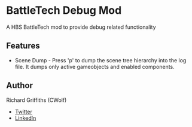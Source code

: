 # BattleTech Debug Mod

A HBS BattleTech mod to provide debug related functionality

## Features

* Scene Dump - Press 'p' to dump the scene tree hierarchy into the log file. It dumps only active gameobjects and enabled components.

## Author

Richard Griffiths (CWolf)
  * [Twitter](https://twitter.com/CWolf)
  * [LinkedIn](https://www.linkedin.com/in/richard-griffiths-436b7a19/)